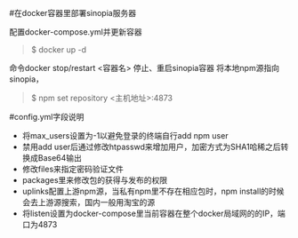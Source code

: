 #在docker容器里部署sinopia服务器

 配置docker-compose.yml并更新容器
> $ docker up -d

 命令docker stop/restart <容器名> 停止、重启sinopia容器
 将本地npm源指向sinopia，
> $ npm set repository <主机地址>:4873
 
#config.yml字段说明
- 将max_users设置为-1以避免登录的终端自行add npm user
- 禁用add user后通过修改htpasswd来增加用户，加密方式为SHA1哈稀之后转换成Base64输出
- 修改files来指定密码验证文件
- packages里来修改包的获得与发布的权限
- uplinks配置上游npm源，当私有npm里不存在相应包时，npm install的时候会去上游源搜索，国内一般用淘宝的源
- 将listen设置为docker-compose里当前容器在整个docker局域网的的IP，端口为4873
